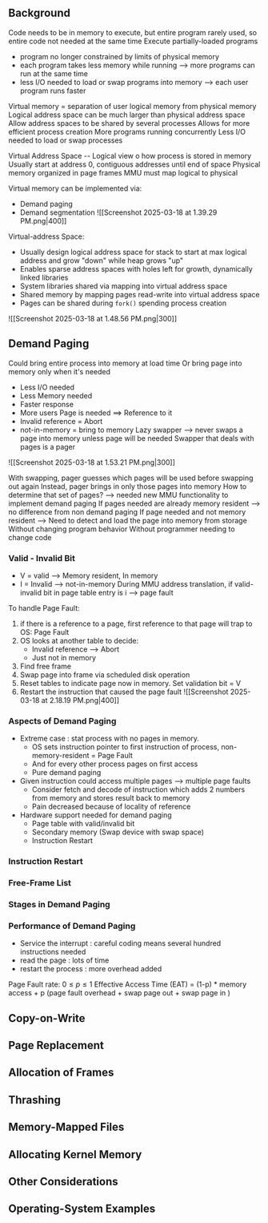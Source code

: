 ## Background

Code needs to be in memory to execute, but entire program rarely used, so entire code not needed at the same time
Execute partially-loaded programs
- program no longer constrained by limits of physical memory
- each program takes less memory while running --> more programs can run at the same time
- less I/O needed to load or swap programs into memory --> each user program runs faster

Virtual memory = separation of user logical memory from physical memory
	Logical address space can be much larger than physical address space
	Allow address spaces to be shared by several processes
	Allows for more efficient process creation
	More programs running concurrently
	Less I/O needed to load or swap processes

Virtual Address Space -- Logical view o how process is stored in memory
	Usually start at address 0, contiguous addresses until end of space
	Physical memory organized in page frames
	MMU must map logical to physical

Virtual memory can be implemented via:
- Demand paging
- Demand segmentation
![[Screenshot 2025-03-18 at 1.39.29 PM.png|400]]

Virtual-address Space:
- Usually design logical address space for stack to start at max logical address and grow "down" while heap grows "up"
- Enables sparse address spaces with holes left for growth, dynamically linked libraries
- System libraries shared via mapping into virtual address space
- Shared memory by mapping pages read-write into virtual address space
- Pages can be shared during `fork()` spending process creation

![[Screenshot 2025-03-18 at 1.48.56 PM.png|300]]
## Demand Paging 

Could bring entire process into memory at load time
Or bring page into memory only when it's needed
- Less I/O needed
- Less Memory needed
- Faster response
- More users
Page is needed ==> Reference to it
- Invalid reference = Abort
- not-in-memory = bring to memory
Lazy swapper --> never swaps a page into memory unless page will be needed
	Swapper that deals with pages is a pager

![[Screenshot 2025-03-18 at 1.53.21 PM.png|300]]

With swapping, pager guesses which pages will be used before swapping out again
Instead, pager brings in only those pages into memory
How to determine that set of pages? --> needed new MMU functionality to implement demand paging
If pages needed are already memory resident --> no difference from non demand paging
If page needed and not memory resident --> Need to detect and load the page into memory from storage
	Without changing program behavior
	Without programmer needing to change code

### Valid - Invalid Bit

- V = valid --> Memory resident, In memory
- I = Invalid --> not-in-memory
During MMU address translation, if valid-invalid bit in page table entry is i --> page fault

To handle Page Fault:
1. if there is a reference to a page, first reference to that page will trap to OS: Page Fault
2. OS looks at another table to decide:
	- Invalid reference --> Abort
	- Just not in memory
3. Find free frame
4. Swap page into frame via scheduled disk operation
5. Reset tables to indicate page now in memory. Set validation bit = V
6. Restart the instruction that caused the page fault
![[Screenshot 2025-03-18 at 2.18.19 PM.png|400]]

### Aspects of Demand Paging
- Extreme case : stat process with no pages in memory. 
	- OS sets instruction pointer to first instruction of process, non-memory-resident = Page Fault
	- And for every other process pages on first access
	- Pure demand paging
- Given instruction could access multiple pages --> multiple page faults
	- Consider fetch and decode of instruction which adds 2 numbers from memory and stores result back to memory
	- Pain decreased because of locality of reference
- Hardware support needed for demand paging
	- Page table with valid/invalid bit
	- Secondary memory (Swap device with swap space)
	- Instruction Restart

### Instruction Restart

### Free-Frame List

### Stages in Demand Paging

### Performance of Demand Paging

- Service the interrupt : careful coding means several hundred instructions needed
- read the page : lots of time
- restart the process : more overhead added

Page Fault rate: $0 \le p \le 1$
Effective Access Time (EAT) = (1-p) * memory access + p (page fault overhead + swap page out + swap page in )










## Copy-on-Write 
## Page Replacement 
## Allocation of Frames 
## Thrashing 
## Memory-Mapped Files 
## Allocating Kernel Memory 
## Other Considerations 
## Operating-System Examples